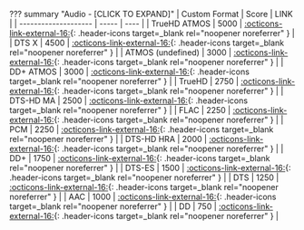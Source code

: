 ??? summary "Audio - [CLICK TO EXPAND]"
    | Custom Format        | Score | LINK |
    | -------------------- | ----- | ---- |
    | TrueHD ATMOS         | 5000  | [:octicons-link-external-16:](/Radarr/Radarr-collection-of-custom-formats/#truehd-atmos){: .header-icons target=_blank rel="noopener noreferrer" } |
    | DTS X                | 4500  | [:octicons-link-external-16:](/Radarr/Radarr-collection-of-custom-formats/#dts-x){: .header-icons target=_blank rel="noopener noreferrer" } |
    | ATMOS (undefined)    | 3000  | [:octicons-link-external-16:](/Radarr/Radarr-collection-of-custom-formats/#atmos-undefined){: .header-icons target=_blank rel="noopener noreferrer" } |
    | DD+ ATMOS            | 3000  | [:octicons-link-external-16:](/Radarr/Radarr-collection-of-custom-formats/#dd-atmos){: .header-icons target=_blank rel="noopener noreferrer" } |
    | TrueHD               | 2750  | [:octicons-link-external-16:](/Radarr/Radarr-collection-of-custom-formats/#truehd){: .header-icons target=_blank rel="noopener noreferrer" } |
    | DTS-HD MA            | 2500  | [:octicons-link-external-16:](/Radarr/Radarr-collection-of-custom-formats/#dts-hd-ma){: .header-icons target=_blank rel="noopener noreferrer" } |
    | FLAC                 | 2250  | [:octicons-link-external-16:](/Radarr/Radarr-collection-of-custom-formats/#flac){: .header-icons target=_blank rel="noopener noreferrer" } |
    | PCM                  | 2250  | [:octicons-link-external-16:](/Radarr/Radarr-collection-of-custom-formats/#pcm){: .header-icons target=_blank rel="noopener noreferrer" } |
    | DTS-HD HRA           | 2000  | [:octicons-link-external-16:](/Radarr/Radarr-collection-of-custom-formats/#dts-hd-hra){: .header-icons target=_blank rel="noopener noreferrer" } |
    | DD+                  | 1750  | [:octicons-link-external-16:](/Radarr/Radarr-collection-of-custom-formats/#ddplus){: .header-icons target=_blank rel="noopener noreferrer" } |
    | DTS-ES               | 1500  | [:octicons-link-external-16:](/Radarr/Radarr-collection-of-custom-formats/#dts-es){: .header-icons target=_blank rel="noopener noreferrer" } |
    | DTS                  | 1250  | [:octicons-link-external-16:](/Radarr/Radarr-collection-of-custom-formats/#dts){: .header-icons target=_blank rel="noopener noreferrer" } |
    | AAC                  | 1000  | [:octicons-link-external-16:](/Radarr/Radarr-collection-of-custom-formats/#aac){: .header-icons target=_blank rel="noopener noreferrer" } |
    | DD                   | 750   | [:octicons-link-external-16:](/Radarr/Radarr-collection-of-custom-formats/#dd){: .header-icons target=_blank rel="noopener noreferrer" } |
